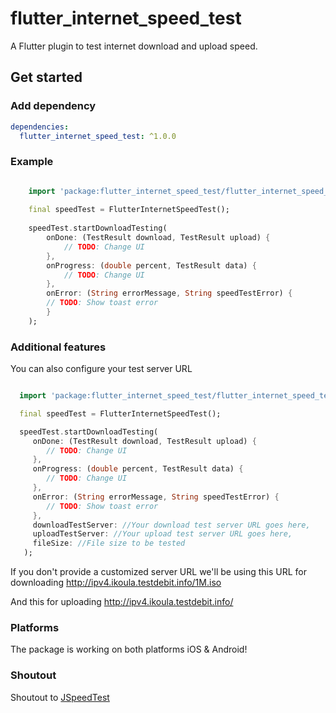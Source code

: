 # flutter_internet_speed_test

A Flutter plugin to test internet download and upload speed.

## Get started

### Add dependency

```yaml
dependencies:
  flutter_internet_speed_test: ^1.0.0
```

### Example

```dart

    import 'package:flutter_internet_speed_test/flutter_internet_speed_test.dart';
    
    final speedTest = FlutterInternetSpeedTest();
    
    speedTest.startDownloadTesting(
        onDone: (TestResult download, TestResult upload) {
            // TODO: Change UI
        },
        onProgress: (double percent, TestResult data) {
            // TODO: Change UI
        },
        onError: (String errorMessage, String speedTestError) {
        // TODO: Show toast error
        }
    );

```

### Additional features

You can also configure your test server URL

```dart

  import 'package:flutter_internet_speed_test/flutter_internet_speed_test.dart';

  final speedTest = FlutterInternetSpeedTest();

  speedTest.startDownloadTesting(
     onDone: (TestResult download, TestResult upload) {
        // TODO: Change UI
     },
     onProgress: (double percent, TestResult data) {
        // TODO: Change UI
     },
     onError: (String errorMessage, String speedTestError) {
        // TODO: Show toast error
     },
     downloadTestServer: //Your download test server URL goes here,
     uploadTestServer: //Your upload test server URL goes here,
     fileSize: //File size to be tested
   );

```

If you don't provide a customized server URL we'll be using this URL for downloading
http://ipv4.ikoula.testdebit.info/1M.iso

And this for uploading
http://ipv4.ikoula.testdebit.info/

### Platforms

The package is working on both platforms iOS & Android!

### Shoutout

Shoutout to [JSpeedTest](https://github.com/bertrandmartel/speed-test-lib)